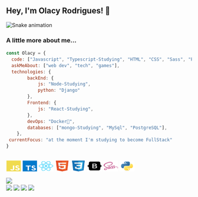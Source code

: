 ## Hey, I'm Olacy Rodrigues! 👋

![Snake animation](https://github.com/olacyrodrigues/olacyrodrigues/blob/output/github-contribution-grid-snake.svg)

### A little more about me...  

```javascript
const Olacy = {
  code: ["Javascript", "Typescript-Studying", "HTML", "CSS", "Sass", "Python"],
  askMeAbout: ["web dev", "tech", "games"],
  technologies: {
        backEnd: {
            js: "Node-Studying",
            python: "Django"
        },
        Frontend: {
            js: "React-Studying",
        },
        devOps: "Docker🐳",
        databases: ["mongo-Studying", "MySql", "PostgreSQL"],
    },
 currentFocus: "at the moment I'm studying to become FullStack"
}
```



  
</div>

<div style="display: inline_block"><br>
  <img align="center" alt="Olacy-Js" height="30" width="40" src="https://raw.githubusercontent.com/devicons/devicon/master/icons/javascript/javascript-plain.svg">
  <img align="center" alt="Olacy-Ts" height="30" width="40" src="https://raw.githubusercontent.com/devicons/devicon/master/icons/typescript/typescript-plain.svg">
  <img align="center" alt="Olacy-React" height="30" width="40" src="https://raw.githubusercontent.com/devicons/devicon/master/icons/react/react-original.svg">
  <img align="center" alt="Olacy-HTML" height="30" width="40" src="https://raw.githubusercontent.com/devicons/devicon/master/icons/html5/html5-original.svg">
  <img align="center" alt="Olacy-CSS" height="30" width="40" src="https://raw.githubusercontent.com/devicons/devicon/master/icons/css3/css3-original.svg">
  <img align="center" alt="Olacy-Bootstrap" height="30" width="40" src="https://raw.githubusercontent.com/devicons/devicon/1119b9f84c0290e0f0b38982099a2bd027a48bf1/icons/bootstrap/bootstrap-plain.svg">
  <img align="center" alt="Olacy-Sass" height="30" width="40" src="https://raw.githubusercontent.com/devicons/devicon/1119b9f84c0290e0f0b38982099a2bd027a48bf1/icons/sass/sass-original.svg">
  <img align="center" alt="Olacy-Python" height="30" width="40" src="https://raw.githubusercontent.com/devicons/devicon/master/icons/python/python-original.svg">
</div>
<br>

<img height="177em" src="https://github-readme-stats.vercel.app/api/top-langs/?username=olacyrodrigues&title_color=ffffff&theme=github_dark&show_icons=true&count_private=true&hide_border=true&layout=compact&langs_count=6&hide=css,html,dockerfile" />




<br>
<div>
  <a href="https://www.instagram.com/olacyrodrigues/" target="_blank"><img src="https://img.shields.io/badge/-Instagram-%23E4405F?style=for-the-badge&logo=instagram&logoColor=white" target="_blank"></a>
 	<a href="https://www.twitch.tv/olacy_" target="_blank"><img src="https://img.shields.io/badge/Twitch-9146FF?style=for-the-badge&logo=twitch&logoColor=white" target="_blank"></a>
  <a href = "mailto:olacy_rodrigues@yahoo.com.br"><img src="https://img.shields.io/badge/-Email-%23333?style=for-the-badge&logo=yahoo&logoColor=white" target="_blank"></a>
  <a href="https://www.linkedin.com/in/olacy-rodrigues-449a03170/" target="_blank"><img src="https://img.shields.io/badge/-LinkedIn-%230077B5?style=for-the-badge&logo=linkedin&logoColor=white" target="_blank"></a> 
